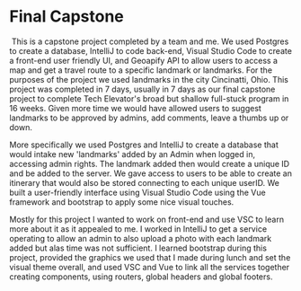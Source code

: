 # Final Capstone
​
This is a capstone project completed by a team and me. We used Postgres to create a database, IntelliJ to code back-end, Visual Studio Code to create a front-end user friendly UI, and Geoapify API to allow users to access a map and get a travel route to a specific landmark or landmarks. For the purposes of the project we used landmarks in the city Cincinatti, Ohio. This project was completed in 7 days, usually in 7 days as our final capstone project to complete Tech Elevator's broad but shallow full-stuck program in 16 weeks. Given more time we would have allowed users to suggest landmarks to be approved by admins, add comments, leave a thumbs up or down. 

More specifically we used Postgres and IntelliJ to create a database that would intake new 'landmarks' added by an Admin when logged in, accessing admin rights. The landmark added then would create a unique ID and be added to the server. We gave access to users to be able to create an itinerary that would also be stored connecting to each unique userID. We built a user-friendly interface using Visual Studio Code using the Vue framework and bootstrap to apply some nice visual touches. 

Mostly for this project I wanted to work on front-end and use VSC to learn more about it as it appealed to me. I worked in IntelliJ to get a service operating to allow an admin to also upload a photo with each landmark added but alas time was not sufficient. I learned bootstrap during this project, provided the graphics we used that I made during lunch and set the visual theme overall, and used VSC and Vue to link all the services together creating components, using routers, global headers and global footers. 
